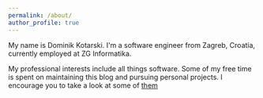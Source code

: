 ```yaml
---
permalink: /about/
author_profile: true
---
```


My name is Dominik Kotarski.
I'm a software engineer from Zagreb, Croatia, currently employed at ZG Informatika.

My professional interests include all things software. Some of my free time is spent on maintaining this blog and pursuing personal projects. I encourage you to take a look at some of [them](/projects)
